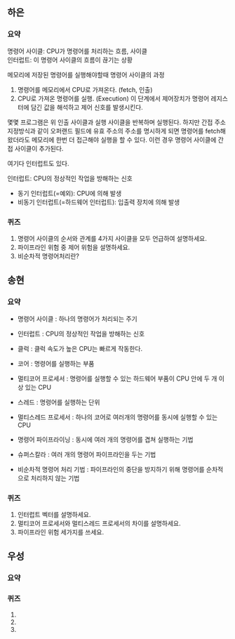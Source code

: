 ## 하은

### 요약

명령어 사이클: CPU가 명령어를 처리하는 흐름, 사이클  
인터럽트: 이 명령어 사이클의 흐름이 끊기는 상황

메모리에 저장된 명령어를 실행해야할때 명령어 사이클의 과정
1. 명령어를 메모리에서 CPU로 가져온다. (fetch, 인출)
2. CPU로 가져온 명령어를 실행. (Execution) 이 단계에서 제어장치가 명령어 레지스터에 담긴 값을 해석하고 제어 신호를 발생시킨다.

몇몇 프로그램은 위 인출 사이클과 실행 사이클을 반복하며 실행된다. 
하지만 간접 주소 지정방식과 같이 오퍼랜드 필드에 유효 주소의 주소를 명시하게 되면 명령어를 fetch해왔더라도 메모리에 한번 더 접근해야 실행을 할 수 있다. 
이런 경우 명령어 사이클에 간접 사이클이 추가된다.

여기다 인터럽트도 있다.

인터럽트: CPU의 정상적인 작업을 방해하는 신호 
- 동기 인터럽트(=예외): CPU에 의해 발생
- 비동기 인터럽트(=하드웨어 인터럽트): 입출력 장치에 의해 발생


### 퀴즈

1. 명령어 사이클의 순서와 관계를 4가지 사이클을 모두 언급하여 설명하세요.
2. 파이프라인 위험 중 제어 위험을 설명하세요.
3. 비순차적 명령어처리란?

## 송현



### 요약
- 명령어 사이클 : 하나의 명령어가 처리되는 주기
- 인터럽트 : CPU의 정상적인 작업을 방해하는 신호

- 클럭 : 클럭 속도가 높은 CPU는 빠르게 작동한다.
- 코어 : 명령어를 실행하는 부품
- 멀티코어 프로세서 : 명령어를 실행할 수 있는 하드웨어 부품이 CPU 안에 두 개 이상 있는 CPU
- 스레드 : 명령어를 실행하는 단위
- 멀티스레드 프로세서 : 하나의 코어로 여러개의 명령어를 동시에 실행할 수 있는 CPU

- 명령어 파이프라이닝 : 동시에 여러 개의 명령어를 겹쳐 실행하는 기법
- 슈퍼스칼라 : 여러 개의 명령어 파이프라인을 두는 기법
- 비순차적 명령어 처리 기법 : 파이프라인의 중단을 방지하기 위해 명령어를 순차적으로 처리하지 않는 기법

### 퀴즈
1. 인터럽트 벡터를 설명하세요.
2. 멀티코어 프로세서와 멀티스레드 프로세서의 차이를 설명하세요.
3. 파이프라인 위험 세가지를 쓰세요.

## 우성



### 요약

### 퀴즈
1.
2.
3.
